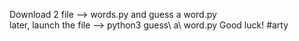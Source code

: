 Download 2 file --> words.py and guess a word.py                                                                                                    
later, launch the file --> python3 guess\ a\ word.py 
Good luck!
#arty
